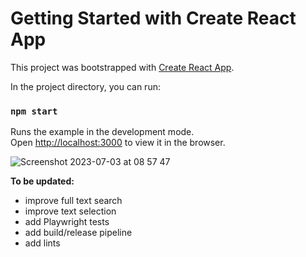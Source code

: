 # Getting Started with Create React App

This project was bootstrapped with [Create React App](https://github.com/facebook/create-react-app).

In the project directory, you can run:

### `npm start`

Runs the example in the development mode.\
Open [http://localhost:3000](http://localhost:3000) to view it in the browser.

![Screenshot 2023-07-03 at 08 57 47](https://github.com/afomchenkov/react-text-truncate/assets/99535774/482c2237-4392-487c-8f0a-b8182bd1267e)



**To be updated:**

- improve full text search
- improve text selection
- add Playwright tests
- add build/release pipeline
- add lints
